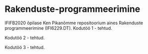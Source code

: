 # Rakenduste-programmeerimine

IFIFB2020 õpilase Ken Pikanõmme repositoorium aines Rakenduste programmeerimine (IFI6229.DT).
Kodutöö 1 - tehtud.

Kodutöö 2 - tehtud.

Kodutöö 3 - tehtud.
